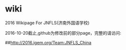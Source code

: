 # wiki
2016 Wikipage For JNFLS(济南外国语学校)

2016-10-20截止,github为修改前的部分page，完整的请访问:

##http://2016.igem.org/Team:JNFLS_China

